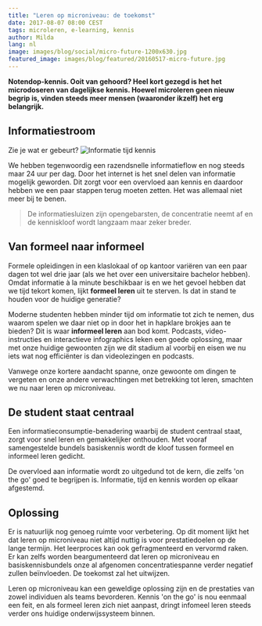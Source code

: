 ```yaml
---
title: "Leren op microniveau: de toekomst"
date: 2017-08-07 08:00 CEST
tags: microleren, e-learning, kennis
author: Milda
lang: nl
image: images/blog/social/micro-future-1200x630.jpg
featured_image: images/blog/featured/20160517-micro-future.jpg
---
```


__Notendop-kennis. Ooit van gehoord? Heel kort gezegd is het het microdoseren van dagelijkse kennis. Hoewel **microleren** geen nieuw begrip is, vinden steeds meer mensen (waaronder ikzelf) het erg belangrijk.__

## Informatiestroom

Zie je wat er gebeurt?
![Informatie tijd kennis](/images/blog/en/clocks.gif)

We hebben tegenwoordig een razendsnelle informatieflow en nog steeds maar 24 uur per dag. Door het internet is het snel delen van informatie mogelijk geworden. Dit zorgt voor een overvloed aan kennis en daardoor hebben we een paar stappen terug moeten zetten. Het was allemaal niet meer bij te benen.

> De informatiesluizen zijn opengebarsten, de concentratie neemt af en de kenniskloof wordt langzaam maar zeker breder.

## Van formeel naar informeel

Formele opleidingen in een klaslokaal of op kantoor variëren van een paar dagen tot wel drie jaar (als we het over een universitaire bachelor hebben). Omdat informatie à la minute beschikbaar is en we het gevoel hebben dat we tijd tekort komen, lijkt **formeel leren** uit te sterven. Is dat in stand te houden voor de huidige generatie?

Moderne studenten hebben minder tijd om informatie tot zich te nemen, dus waarom spelen we daar niet op in door het in hapklare brokjes aan te bieden? Dit is waar **informeel leren** aan bod komt. Podcasts, video-instructies en interactieve infographics leken een goede oplossing, maar met onze huidige gewoonten zijn we dit stadium al voorbij en eisen we nu iets wat nog efficiënter is dan videolezingen en podcasts.

Vanwege onze kortere aandacht spanne, onze gewoonte om dingen te vergeten en onze andere verwachtingen met betrekking tot leren, smachten we nu naar leren op microniveau.

## De student staat centraal

Een informatieconsumptie-benadering waarbij de student centraal staat, zorgt voor snel leren en gemakkelijker onthouden. Met vooraf samengestelde bundels basiskennis wordt de kloof tussen formeel en informeel leren gedicht.

De overvloed aan informatie wordt zo uitgedund tot de kern, die zelfs 'on the go' goed te begrijpen is. Informatie, tijd en kennis worden op elkaar afgestemd.

## Oplossing

Er is natuurlijk nog genoeg ruimte voor verbetering. Op dit moment lijkt het dat leren op microniveau niet altijd nuttig is voor prestatiedoelen op de lange termijn. Het leerproces kan ook gefragmenteerd en vervormd raken. Er kan zelfs worden beargumenteerd dat leren op microniveau en basiskennisbundels onze al afgenomen concentratiespanne verder negatief zullen beïnvloeden. De toekomst zal het uitwijzen.

Leren op microniveau kan een geweldige oplossing zijn en de prestaties van zowel individuen als teams bevorderen. Kennis 'on the go' is nou eenmaal een feit, en als formeel leren zich niet aanpast, dringt infomeel leren steeds verder ons huidige onderwijssysteem binnen.
